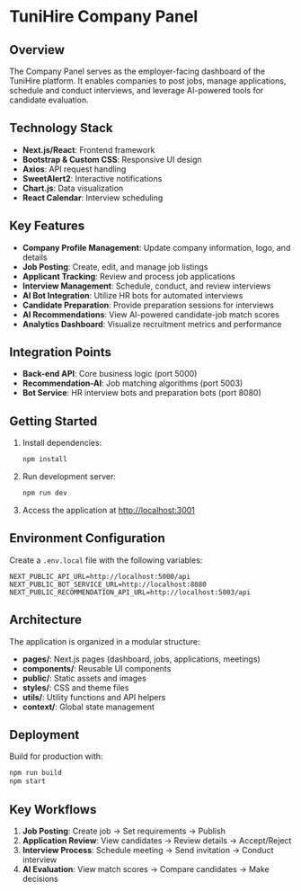 # TuniHire Company Panel

## Overview

The Company Panel serves as the employer-facing dashboard of the TuniHire platform. It enables companies to post jobs, manage applications, schedule and conduct interviews, and leverage AI-powered tools for candidate evaluation.

## Technology Stack

- **Next.js/React**: Frontend framework
- **Bootstrap & Custom CSS**: Responsive UI design
- **Axios**: API request handling
- **SweetAlert2**: Interactive notifications
- **Chart.js**: Data visualization
- **React Calendar**: Interview scheduling

## Key Features

- **Company Profile Management**: Update company information, logo, and details
- **Job Posting**: Create, edit, and manage job listings
- **Applicant Tracking**: Review and process job applications
- **Interview Management**: Schedule, conduct, and review interviews
- **AI Bot Integration**: Utilize HR bots for automated interviews
- **Candidate Preparation**: Provide preparation sessions for interviews
- **AI Recommendations**: View AI-powered candidate-job match scores
- **Analytics Dashboard**: Visualize recruitment metrics and performance

## Integration Points

- **Back-end API**: Core business logic (port 5000)
- **Recommendation-AI**: Job matching algorithms (port 5003)
- **Bot Service**: HR interview bots and preparation bots (port 8080)

## Getting Started

1. Install dependencies:
   ```bash
   npm install
   ```

2. Run development server:
   ```bash
   npm run dev
   ```

3. Access the application at [http://localhost:3001](http://localhost:3001)

## Environment Configuration

Create a `.env.local` file with the following variables:

```
NEXT_PUBLIC_API_URL=http://localhost:5000/api
NEXT_PUBLIC_BOT_SERVICE_URL=http://localhost:8080
NEXT_PUBLIC_RECOMMENDATION_API_URL=http://localhost:5003/api
```

## Architecture

The application is organized in a modular structure:

- **pages/**: Next.js pages (dashboard, jobs, applications, meetings)
- **components/**: Reusable UI components
- **public/**: Static assets and images
- **styles/**: CSS and theme files
- **utils/**: Utility functions and API helpers
- **context/**: Global state management

## Deployment

Build for production with:

```bash
npm run build
npm start
```

## Key Workflows

1. **Job Posting**: Create job → Set requirements → Publish
2. **Application Review**: View candidates → Review details → Accept/Reject
3. **Interview Process**: Schedule meeting → Send invitation → Conduct interview
4. **AI Evaluation**: View match scores → Compare candidates → Make decisions
